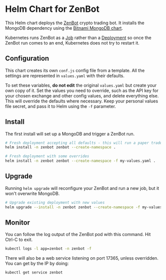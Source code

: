 # Helm Chart for ZenBot

This Helm chart deploys the [ZenBot](https://github.com/DeviaVir/zenbot) crypto trading bot. It installs the MongoDB dependency using the
[Bitnami MongoDB chart](https://bitnami.com/stack/mongodb/helm).

Kubernetes runs ZenBot as a [Job](https://kubernetes.io/docs/concepts/workloads/controllers/job/) rather than a
[Deployment](https://kubernetes.io/docs/concepts/workloads/controllers/deployment/) so once the ZenBot run comes to an end,
Kubernetes does not try to restart it.

## Configuration

This chart creates its own `conf.js` config file from a template. All the settings are represented in `values.yaml` with their defaults.

To set these variables, **do not edit** the original `values.yaml` but create your own copy of it. Set the values you need to override, such as
the API key for your chosen exchange and other config values, and delete everything else. This will override the defaults where necessary.
Keep your personal values file secret, and pass it to Helm using the `-f` parameter.

## Install

The first install will set up a MongoDB and trigger a ZenBot run.

```sh
# Fresh deployment accepting all defaults - this will run a paper trade
helm install -n zenbot zenbot --create-namespace .

# Fresh deployment with some overrides
helm install -n zenbot zenbot --create-namespace -f my-values.yaml .
```

## Upgrade

Running `helm upgrade` will reconfigure your ZenBot and run a new job, but it won't overwrite MongoDB.

```sh
# Upgrade existing deployment with new values
helm upgrade --install -n zenbot zenbot --create-namespace -f my-values.yaml .
```

## Monitor

You can follow the log output of the ZenBot pod with this command. Hit Ctrl-C to exit.

```sh
kubectl logs -l app=zenbot -n zenbot -f
```

There will also be a web service listening on port 17365, unless overridden.
You can get by the IP by doing:

```sh
kubectl get service zenbot
```
